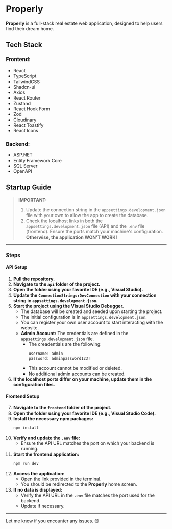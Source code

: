 # **Properly**

**Properly** is a full-stack real estate web application, designed to help users find their dream home.

## **Tech Stack**

### **Frontend:**

- React
- TypeScript
- TailwindCSS
- Shadcn-ui
- Axios
- React Router
- Zustand
- React Hook Form
- Zod
- Cloudinary
- React Toastify
- React Icons

### **Backend:**

- ASP.NET
- Entity Framework Core
- SQL Server
- OpenAPI

## **Startup Guide**

> **IMPORTANT:**
>
> 1. Update the connection string in the `appsettings.development.json` file with your own to allow the app to create the database.
> 2. Check the localhost links in both the `appsettings.development.json` file (API) and the `.env` file (frontend). Ensure the ports match your machine's configuration. **Otherwise, the application WON'T WORK!**

---

### **Steps**

#### **API Setup**

1. **Pull the repository.**
2. **Navigate to the `api` folder of the project.**
3. **Open the folder using your favorite IDE (e.g., Visual Studio).**
4. **Update the `ConnectionStrings:DevConnection` with your connection string in `appsettings.development.json`.**
5. **Start the project using the Visual Studio Debugger.**
   - The database will be created and seeded upon starting the project.
   - The initial configuration is in `appsettings.development.json`.
   - You can register your own user account to start interacting with the website.
   - **Admin Account:** The credentials are defined in the `appsettings.development.json` file.
     - The creadentials are the following:
       ```bash
       username: admin
       password: adminpassword123!
       ```
     - This account cannot be modified or deleted.
     - No additional admin accounts can be created.
6. **If the localhost ports differ on your machine, update them in the configuration files.**

#### **Frontend Setup**

7. **Navigate to the `frontend` folder of the project.**
8. **Open the folder using your favorite IDE (e.g., Visual Studio Code).**
9. **Install the necessary npm packages:**
   ```bash
   npm install
   ```
10. **Verify and update the `.env` file:**
    - Ensure the API URL matches the port on which your backend is running.
11. **Start the frontend application:**
    ```bash
    npm run dev
    ```
12. **Access the application:**
    - Open the link provided in the terminal.
    - You should be redirected to the **Properly** home screen.
13. **If no data is displayed:**
    - Verify the API URL in the `.env` file matches the port used for the backend.
    - Update if necessary.

---

Let me know if you encounter any issues. 😊
